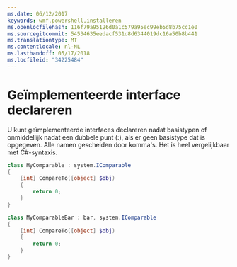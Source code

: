 ```yaml
---
ms.date: 06/12/2017
keywords: wmf,powershell,installeren
ms.openlocfilehash: 116f79a95126d0a1c579a95ec99eb5d8b75cc1e0
ms.sourcegitcommit: 54534635eedacf531d8d6344019dc16a50b8b441
ms.translationtype: MT
ms.contentlocale: nl-NL
ms.lasthandoff: 05/17/2018
ms.locfileid: "34225484"
---
```

# <a name="declare-implemented-interface"></a>Geïmplementeerde interface declareren

U kunt geïmplementeerde interfaces declareren nadat basistypen of onmiddellijk nadat een dubbele punt (:), als er geen basistype dat is opgegeven. Alle namen gescheiden door komma's. Het is heel vergelijkbaar met C#-syntaxis.

```powershell
class MyComparable : system.IComparable
{
    [int] CompareTo([object] $obj)
    {
        return 0;
    }
}

class MyComparableBar : bar, system.IComparable
{
    [int] CompareTo([object] $obj)
    {
        return 0;
    }
}
```
